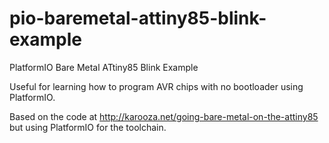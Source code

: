 # pio-baremetal-attiny85-blink-example

PlatformIO Bare Metal ATtiny85 Blink Example

Useful for learning how to program AVR chips with no bootloader using PlatformIO.

Based on the code at http://karooza.net/going-bare-metal-on-the-attiny85 but using PlatformIO for the toolchain.
